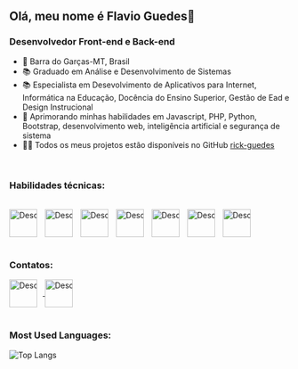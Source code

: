 ## Olá, meu nome é Flavio Guedes👋

### Desenvolvedor Front-end e Back-end

- 📍 Barra do Garças-MT, Brasil  
- 📚 Graduado em Análise e Desenvolvimento de Sistemas
- 📚 Especialista em Desevolvimento de Aplicativos para Internet, Informática na Educação, Docência do Ensino Superior, Gestão de Ead e Design Instrucional
- 🔭 Aprimorando minhas habilidades em Javascript, PHP, Python, Bootstrap, desenvolvimento web, inteligência artificial e segurança de sistema
- 👩‍💻 Todos os meus projetos estão disponíveis no GitHub [rick-guedes](https://github.com/rick-guedes)
<br>

### Habilidades técnicas:
<br>
<div style="white-space: nowrap;">
    <img src="https://sqrgrnhpeaqtvcoxrfjv.supabase.co/storage/v1/object/public/bucket//php.png" alt="Descrição da imagem php" width="50" height="50" style="display: inline-block; margin-right: 10px; vertical-align: middle;">
    <img src="https://sqrgrnhpeaqtvcoxrfjv.supabase.co/storage/v1/object/public/bucket//js.png" alt="Descrição da imagem JS" width="50" height="50" style="display: inline-block; margin-right: 10px; vertical-align: middle;">
    <img src="https://sqrgrnhpeaqtvcoxrfjv.supabase.co/storage/v1/object/public/bucket//python.png" alt="Descrição da imagem Python" width="50" height="50" style="display: inline-block; margin-right: 10px; vertical-align: middle;">
    <img src="https://sqrgrnhpeaqtvcoxrfjv.supabase.co/storage/v1/object/public/bucket//html.png" alt="Descrição da imagem HTML" width="50" height="50" style="display: inline-block; margin-right: 10px; vertical-align: middle;">
    <img src="https://sqrgrnhpeaqtvcoxrfjv.supabase.co/storage/v1/object/public/bucket//css-3%20(1).png" alt="Descrição da imagem CSS" width="50" height="50" style="display: inline-block; margin-right: 10px; vertical-align: middle;">
    <img src="https://sqrgrnhpeaqtvcoxrfjv.supabase.co/storage/v1/object/public/bucket//bootstrap.png" alt="Descrição da imagem Bootstrap" width="50" height="50" style="display: inline-block; margin-right: 10px; vertical-align: middle;">
    <img src="https://sqrgrnhpeaqtvcoxrfjv.supabase.co/storage/v1/object/public/bucket//git.png" alt="Descrição da imagem GIT" width="50" height="50" style="display: inline-block; margin-right: 10px; vertical-align: middle;">
</div><br>



### Contatos:

<div style="white-space: nowrap;">
    <a href="https://mail.google.com/mail/u/0/#inbox" target="_blank">
        <img src="https://sqrgrnhpeaqtvcoxrfjv.supabase.co/storage/v1/object/public/bucket//gmail.png" alt="Descrição da imagem Gmail" width="50" height="50" style="display: inline-block; margin-right: 10px; vertical-align: middle;">
    </a>
    <a href="https://www.linkedin.com/in/flavio-henrique-guedes-nobre-078b61b2/" target="_blank">
        <img src="https://sqrgrnhpeaqtvcoxrfjv.supabase.co/storage/v1/object/public/bucket//linkedin%20(1).png" alt="Descrição da imagem Linkedin" width="50" height="50" style="display: inline-block; margin-right: 10px; vertical-align: middle;">
    </a>
</div>
<br>

### Most Used Languages:

![Top Langs](https://github-readme-stats.vercel.app/api/top-langs/?username=rick-guedes&layout=compact)



